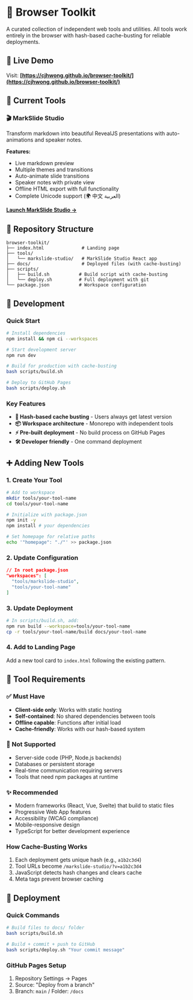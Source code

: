 # 🧰 Browser Toolkit

A curated collection of independent web tools and utilities. All tools work entirely in the browser with hash-based cache-busting for reliable deployments.

## 🚀 Live Demo

Visit: **[https://cjhwong.github.io/browser-toolkit/](https://cjhwong.github.io/browser-toolkit/)**

## 🎯 Current Tools

### 🎬 MarkSlide Studio

Transform markdown into beautiful RevealJS presentations with auto-animations and speaker notes.

**Features:**

- Live markdown preview
- Multiple themes and transitions
- Auto-animate slide transitions
- Speaker notes with private view
- Offline HTML export with full functionality
- Complete Unicode support (🌍 中文 العربية)

**[Launch MarkSlide Studio →](https://cjhwong.github.io/browser-toolkit/markslide-studio/)**

## 📁 Repository Structure

```
browser-toolkit/
├── index.html              # Landing page
├── tools/
│   └── markslide-studio/   # MarkSlide Studio React app
├── docs/                   # Deployed files (with cache-busting)
├── scripts/
│   ├── build.sh           # Build script with cache-busting
│   └── deploy.sh          # Full deployment with git
└── package.json           # Workspace configuration
```

## 🔧 Development

### **Quick Start**

```bash
# Install dependencies
npm install && npm ci --workspaces

# Start development server
npm run dev

# Build for production with cache-busting
bash scripts/build.sh

# Deploy to GitHub Pages
bash scripts/deploy.sh
```

### **Key Features**

- **🔑 Hash-based cache busting** - Users always get latest version
- **📦 Workspace architecture** - Monorepo with independent tools
- **⚡ Pre-built deployment** - No build process on GitHub Pages
- **🛠️ Developer friendly** - One command deployment

## ➕ Adding New Tools

### **1. Create Your Tool**

```bash
# Add to workspace
mkdir tools/your-tool-name
cd tools/your-tool-name

# Initialize with package.json
npm init -y
npm install # your dependencies

# Set homepage for relative paths
echo '"homepage": "./"' >> package.json
```

### **2. Update Configuration**

```json
// In root package.json
"workspaces": [
  "tools/markslide-studio",
  "tools/your-tool-name"
]
```

### **3. Update Deployment**

```bash
# In scripts/build.sh, add:
npm run build --workspace=tools/your-tool-name
cp -r tools/your-tool-name/build docs/your-tool-name
```

### **4. Add to Landing Page**

Add a new tool card to `index.html` following the existing pattern.

## 🎯 Tool Requirements

### **✅ Must Have**

- **Client-side only**: Works with static hosting
- **Self-contained**: No shared dependencies between tools
- **Offline capable**: Functions after initial load
- **Cache-friendly**: Works with our hash-based system

### **🚫 Not Supported**

- Server-side code (PHP, Node.js backends)
- Databases or persistent storage
- Real-time communication requiring servers
- Tools that need npm packages at runtime

### **✨ Recommended**

- Modern frameworks (React, Vue, Svelte) that build to static files
- Progressive Web App features
- Accessibility (WCAG compliance)
- Mobile-responsive design
- TypeScript for better development experience

### **How Cache-Busting Works**

1. Each deployment gets unique hash (e.g., `a1b2c3d4`)
2. Tool URLs become `/markslide-studio/?v=a1b2c3d4`
3. JavaScript detects hash changes and clears cache
4. Meta tags prevent browser caching

## 🚀 Deployment

### **Quick Commands**

```bash
# Build files to docs/ folder
bash scripts/build.sh

# Build + commit + push to GitHub
bash scripts/deploy.sh "Your commit message"
```

### **GitHub Pages Setup**

1. Repository Settings → Pages
2. Source: "Deploy from a branch"
3. Branch: `main` / Folder: `/docs`
